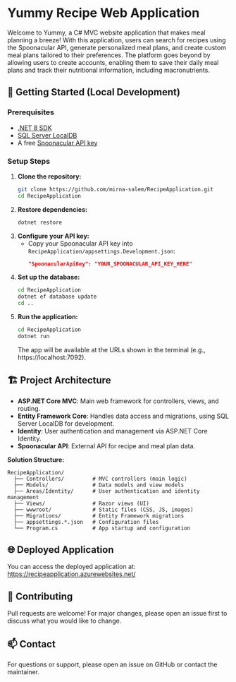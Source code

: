 # Yummy Recipe Web Application

Welcome to Yummy, a C# MVC website application that makes meal planning a breeze! With this application, users can search for recipes using the Spoonacular API, generate personalized meal plans, and create custom meal plans tailored to their preferences. The platform goes beyond by allowing users to create accounts, enabling them to save their daily meal plans and track their nutritional information, including macronutrients.

## 🚀 Getting Started (Local Development)

### Prerequisites
- [.NET 8 SDK](https://dotnet.microsoft.com/en-us/download/dotnet/8.0)
- [SQL Server LocalDB](https://learn.microsoft.com/en-us/sql/database-engine/configure-windows/sql-server-express-localdb)
- A free [Spoonacular API key](https://spoonacular.com/food-api)

### Setup Steps
1. **Clone the repository:**
   ```sh
   git clone https://github.com/mirna-salem/RecipeApplication.git
   cd RecipeApplication
   ```
2. **Restore dependencies:**
   ```sh
   dotnet restore
   ```
3. **Configure your API key:**
   - Copy your Spoonacular API key into `RecipeApplication/appsettings.Development.json`:
     ```json
     "SpoonacularApiKey": "YOUR_SPOONACULAR_API_KEY_HERE"
     ```
4. **Set up the database:**
   ```sh
   cd RecipeApplication
   dotnet ef database update
   cd ..
   ```
5. **Run the application:**
   ```sh
   cd RecipeApplication
   dotnet run
   ```
   The app will be available at the URLs shown in the terminal (e.g., https://localhost:7092).

## 🏗️ Project Architecture

- **ASP.NET Core MVC**: Main web framework for controllers, views, and routing.
- **Entity Framework Core**: Handles data access and migrations, using SQL Server LocalDB for development.
- **Identity**: User authentication and management via ASP.NET Core Identity.
- **Spoonacular API**: External API for recipe and meal plan data.

**Solution Structure:**
```
RecipeApplication/
  ├── Controllers/         # MVC controllers (main logic)
  ├── Models/              # Data models and view models
  ├── Areas/Identity/      # User authentication and identity management
  ├── Views/               # Razor views (UI)
  ├── wwwroot/             # Static files (CSS, JS, images)
  ├── Migrations/          # Entity Framework migrations
  ├── appsettings.*.json   # Configuration files
  └── Program.cs           # App startup and configuration
```

## 🌐 Deployed Application
You can access the deployed application at: https://recipeapplication.azurewebsites.net/

## 🤝 Contributing
Pull requests are welcome! For major changes, please open an issue first to discuss what you would like to change.

## 📫 Contact
For questions or support, please open an issue on GitHub or contact the maintainer.



